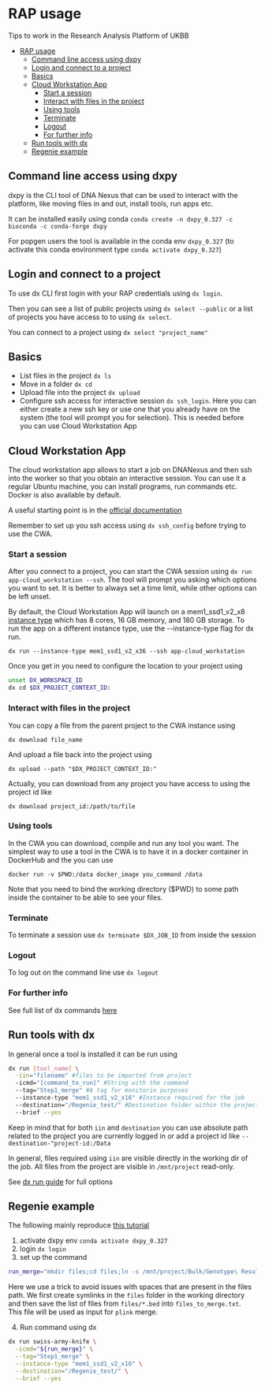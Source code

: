 # RAP usage

Tips to work in the Research Analysis Platform of UKBB

- [RAP usage](#rap-usage)
  - [Command line access using dxpy](#command-line-access-using-dxpy)
  - [Login and connect to a project](#login-and-connect-to-a-project)
  - [Basics](#basics)
  - [Cloud Workstation App](#cloud-workstation-app)
    - [Start a session](#start-a-session)
    - [Interact with files in the project](#interact-with-files-in-the-project)
    - [Using tools](#using-tools)
    - [Terminate](#terminate)
    - [Logout](#logout)
    - [For further info](#for-further-info)
  - [Run tools with dx](#run-tools-with-dx)
  - [Regenie example](#regenie-example)

## Command line access using dxpy

dxpy is the CLI tool of DNA Nexus that can be used to interact with the platform, like moving files in and out, install tools, run apps etc.

It can be installed easily using conda `conda create -n dxpy_0.327 -c bioconda -c conda-forge dxpy`

For popgen users the tool is available in the conda env `dxpy_0.327` (to activate this conda environment type `conda activate dxpy_0.327`)

## Login and connect to a project

To use dx CLI first login with your RAP credentials using `dx login`.

Then you can see a list of public projects using `dx select --public` or a list of projects you have access to to using `dx select`.

You can connect to a project using `dx select "project_name"`

## Basics

- List files in the project `dx ls`
- Move in a folder `dx cd`
- Upload file into the project `dx upload`
- Configure ssh access for interactive session `dx ssh_login`. Here you can either create a new ssh key or use one that you already have on the system (the tool will prompt you for selection). This is needed before you can use Cloud Workstation App

## Cloud Workstation App

The cloud workstation app allows to start a job on DNANexus and then ssh into the worker so that you obtain an interactive session. You can use it a regular Ubuntu machine, you can install programs, run commands etc. Docker is also available by default.

A useful starting point is in the [official documentation](https://documentation.dnanexus.com/developer/cloud-workstations/cloud-workstation)

Remember to set up you ssh access using `dx ssh_config` before trying to use the CWA.

### Start a session

After you connect to a project, you can start the CWA session using `dx run app-cloud_workstation --ssh`. The tool will prompt you asking which options you want to set. It is better to always set a time limit, while other options can be left unset.

By default, the Cloud Workstation App will launch on a mem1_ssd1_v2_x8 [instance type](https://documentation.dnanexus.com/developer/api/running-analyses/instance-types) which has 8 cores, 16 GB memory, and 180 GB storage. To run the app on a different instance type, use the --instance-type flag for dx run.

`dx run --instance-type mem1_ssd1_v2_x36 --ssh app-cloud_workstation`

Once you get in you need to configure the location to your project using

```bash
unset DX_WORKSPACE_ID
dx cd $DX_PROJECT_CONTEXT_ID:
```

### Interact with files in the project

You can copy a file from the parent project to the CWA instance using

`dx download file_name`

And upload a file back into the project using

`dx upload --path "$DX_PROJECT_CONTEXT_ID:"`

Actually, you can download from any project you have access to using the project id like

`dx download project_id:/path/to/file`

### Using tools

In the CWA you can download, compile and run any tool you want. The simplest way to use a tool in the CWA is to have it in a docker container in DockerHub and the you can use

`docker run -v $PWD:/data docker_image you_command /data`

Note that you need to bind the working directory ($PWD) to some path inside the container to be able to see your files.

### Terminate

To terminate a session use `dx terminate $DX_JOB_ID` from inside the session

### Logout

To log out on the command line use `dx logout`

### For further info

See full list of dx commands [here](https://documentation.dnanexus.com/user/helpstrings-of-sdk-command-line-utilities)

## Run tools with dx

In general once a tool is installed it can be run using

```bash
dx run [tool_name] \
  -iin="filename" #files to be imported from project
  -icmd="[command_to_run]" #String with the command
  --tag="Step1_merge" #A tag for monitorin purposes
  --instance-type "mem1_ssd1_v2_x16" #Instance required for the job
  --destination="/Regenie_test/" #Destination folder within the project to write to
  --brief --yes
```

Keep in mind that for both `iin` and `destination` you can use absolute path related to the project you are currently logged in or add a project id like `--destination-"project-id:/Data`

In general, files required using `iin` are visible directly in the working dir of the job. All files from the project are visible in `/mnt/project` read-only.

See [dx run guide](https://documentation.dnanexus.com/user/helpstrings-of-sdk-command-line-utilities#run) for full options

## Regenie example

The following mainly reproduce [this tutorial](https://www.youtube.com/watch?v=762PVlyZJ-U)

1. activate dxpy env `conda activate dxpy_0.327`
2. login `dx login`
3. set up the command

  ```bash
  run_merge="mkdir files;cd files;ln -s /mnt/project/Bulk/Genotype\ Results/Genotype\ calls/ukb22418_c* ./;cd ..;ls files/*.bed | sed 's/.bed//g' > files_to_merge.txt;plink --merge-list files_to_merge.txt --make-bed --autosome-xy --out ukb22418_c1_22_v2_merged;rm files_to_merge.txt;"
  ```

  Here we use a trick to avoid issues with spaces that are present in the files path. We first create symlinks in the `files` folder in the working directory and then save the list of files from `files/*.bed` into `files_to_merge.txt`. This file will be used as input for `plink` merge.

4. Run command using dx

  ```bash
  dx run swiss-army-knife \
    -icmd="${run_merge}" \
    --tag="Step1_merge" \
    --instance-type "mem1_ssd1_v2_x16" \
    --destination="/Regenie_test/" \
    --brief --yes
  ```
  
